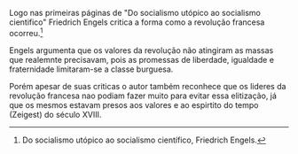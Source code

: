 Logo nas primeiras páginas de "Do socialismo utópico ao socialismo cientifico" Friedrich Engels critica a forma como a revolução francesa ocorreu.[^1]

Engels argumenta que os valores da revolução não atingiram as massas que realemnte precisavam, pois as promessas de liberdade, igualdade e fraternidade limitaram-se a classe burguesa. 

Porém apesar de suas criticas o autor também reconhece que os lideres da revolução francesa nao podiam fazer muito para evitar essa elitização, já que os mesmos estavam presos aos valores e ao espirtito do tempo (Zeigest) do século XVIII.

[^1]: Do socialismo utópico ao socialismo científico, Friedrich Engels.